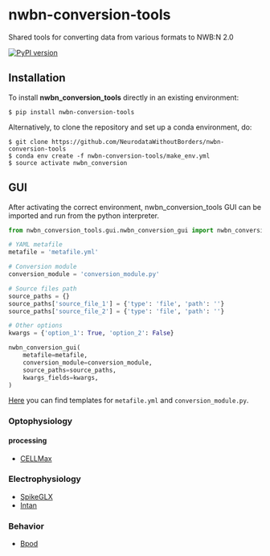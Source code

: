 # nwbn-conversion-tools
Shared tools for converting data from various formats to NWB:N 2.0

[![PyPI version](https://badge.fury.io/py/nwbn-conversion-tools.svg)](https://badge.fury.io/py/nwbn-conversion-tools)

## Installation
To install **nwbn_conversion_tools** directly in an existing environment:
```
$ pip install nwbn-conversion-tools
```

Alternatively, to clone the repository and set up a conda environment, do:
```
$ git clone https://github.com/NeurodataWithoutBorders/nwbn-conversion-tools
$ conda env create -f nwbn-conversion-tools/make_env.yml
$ source activate nwbn_conversion
```

## GUI
After activating the correct environment, nwbn_conversion_tools GUI can be imported and run from the python interpreter.
```python
from nwbn_conversion_tools.gui.nwbn_conversion_gui import nwbn_conversion_gui

# YAML metafile
metafile = 'metafile.yml'

# Conversion module
conversion_module = 'conversion_module.py'

# Source files path
source_paths = {}
source_paths['source_file_1'] = {'type': 'file', 'path': ''}
source_paths['source_file_2'] = {'type': 'file', 'path': ''}

# Other options
kwargs = {'option_1': True, 'option_2': False}

nwbn_conversion_gui(
    metafile=metafile,
    conversion_module=conversion_module,
    source_paths=source_paths,
    kwargs_fields=kwargs,
)
```
[Here](https://github.com/NeurodataWithoutBorders/nwbn-conversion-tools/tree/master/nwbn_conversion_tools/gui) you can find templates for `metafile.yml` and `conversion_module.py`.


### Optophysiology
#### processing
* [CELLMax](https://github.com/NeurodataWithoutBorders/nwbn-conversion-tools/blob/master/nwbn_conversion_tools/ophys/processing/CELLMax/README.md)

### Electrophysiology
* [SpikeGLX](https://github.com/NeurodataWithoutBorders/nwbn-conversion-tools/blob/master/nwbn_conversion_tools/ecephys/spikeglx/README.md)
* [Intan](https://github.com/NeurodataWithoutBorders/nwbn-conversion-tools/blob/master/nwbn_conversion_tools/ecephys/intan/README.md)

### Behavior
* [Bpod](https://github.com/NeurodataWithoutBorders/nwbn-conversion-tools/blob/master/nwbn_conversion_tools/behavior/bpod/README.md)
